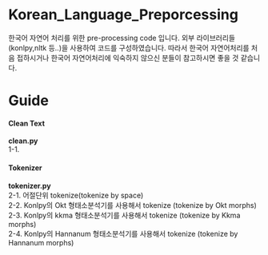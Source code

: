 # Korean_Language_Preporcessing

한국어 자연어 처리를 위한 pre-processing code 입니다. 외부 라이브러리들(konlpy,nltk 등..)을 사용하여 코드를 구성하였습니다. 따라서 한국어 자연어처리를 처음 접하시거나 한국어 자연어처리에 익숙하지 않으신 분들이 참고하시면 좋을 것 같습니다.

 
# Guide

#### <b>**Clean Text**</b></br>
**clean.py**<br>
1-1. 

#### <b>**Tokenizer**</b></br>
**tokenizer.py**<br>
2-1. 어절단위 tokenize(tokenize by space) </br>
2-2. Konlpy의 Okt 형태소분석기를 사용해서 tokenize (tokenize by Okt morphs)</br>
2-3. Konlpy의 kkma 형태소분석기를 사용해서 tokenize (tokenize by Kkma morphs)</br>
2-4. Konlpy의 Hannanum 형태소분석기를 사용해서 tokenize (tokenize by Hannanum morphs)</br>



